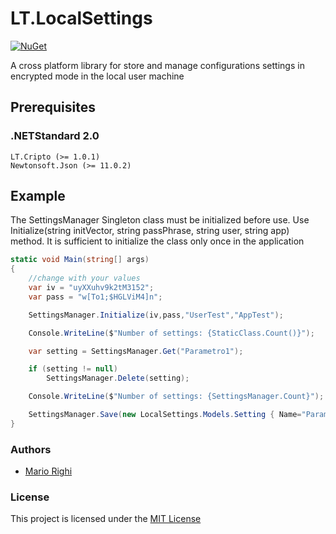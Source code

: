 # LT.LocalSettings
[![NuGet](https://img.shields.io/nuget/v/Nuget.Core.svg)](https://www.nuget.org/packages/LT.LocalSettings)

A cross platform library for store and manage configurations settings in encrypted mode in the local user machine

## Prerequisites

### .NETStandard 2.0
```
LT.Cripto (>= 1.0.1)
Newtonsoft.Json (>= 11.0.2)
```

## Example 

The SettingsManager Singleton class must be initialized before use. Use Initialize(string initVector, string passPhrase, string user, string app) method. It is sufficient to initialize the class only once in the application

```c#
static void Main(string[] args)
{
    //change with your values
    var iv = "uyXXuhv9k2tM3152";
    var pass = "w[To1;$HGLViM4]n";

    SettingsManager.Initialize(iv,pass,"UserTest","AppTest");

    Console.WriteLine($"Number of settings: {StaticClass.Count()}");

    var setting = SettingsManager.Get("Parametro1");

    if (setting != null)
        SettingsManager.Delete(setting);

    Console.WriteLine($"Number of settings: {SettingsManager.Count}");

    SettingsManager.Save(new LocalSettings.Models.Setting { Name="Parametro1", Value = "Prova valore Parametro1 ..." });
}
```

### Authors

- [Mario Righi](http://www.mariorighi.com)

### License

This project is licensed under the [MIT License](https://choosealicense.com/licenses/mit/)